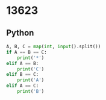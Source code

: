 # 13623

## Python

```python
A, B, C = map(int, input().split())
if A == B == C:
    print('*')
elif A == B:
    print('C')
elif B == C:
    print('A')
elif A == C:
    print('B')

```
